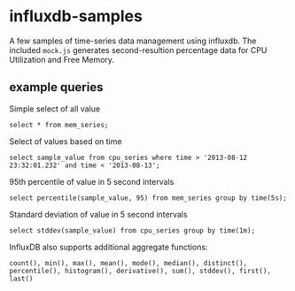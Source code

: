 # influxdb-samples

A few samples of time-series data management using influxdb. The included `mock.js` generates second-resultion percentage data for CPU Utilization and Free Memory.

## example queries

Simple select of all value

`select * from mem_series;`

Select of values based on time

`select sample_value from cpu_series where time > '2013-08-12 23:32:01.232' and time < '2013-08-13';`

95th percentile of value in 5 second intervals

`select percentile(sample_value, 95) from mem_series group by time(5s);`

Standard deviation of value in 5 second intervals

`select stddev(sample_value) from cpu_series group by time(1m);`

InfluxDB also supports additional aggregate functions:

```count(), min(), max(), mean(), mode(), median(), distinct(), percentile(), histogram(), derivative(), sum(), stddev(), first(), last()```
